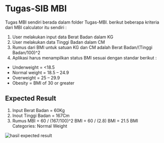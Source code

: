 # Tugas-SIB MBI
Tugas MBI sendiri berada dalam folder Tugas-MBI. berikut beberapa kriteria dari MBI calculator itu sendiri :

1. User melakukan input data Berat Badan dalam KG
2. User melakukan data Tinggi Badan dalam CM
3. Rumus dari BMI untuk satuan KG dan CM adalah Berat Badan/(Tinggi Badan/100)^2
4. Aplikasi harus menampilkan status BMI sesuai dengan standar berikut :
- Underweight = <18.5
- Normal weight = 18.5 – 24.9
- Overweight = 25 – 29.9
- Obesity = BMI of 30 or greater

## Expected Result

1. Input Berat Badan = 60Kg
2. Inout Tinggi Badan = 167Cm
3. Rumus MBI = 60 / (167/100)^2 BMI = 60 / (2.8) BMI = 21.5 BMI Categories: Normal Weight

![hasil expected result](https://i.ibb.co/xGwLd0T/Screenshot-2023-04-02-062657.png)
